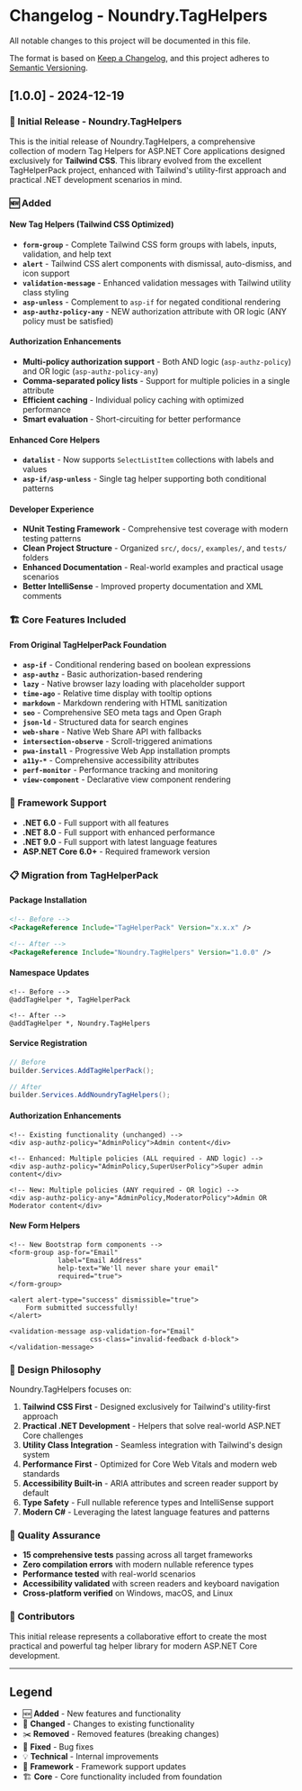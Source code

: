 # Changelog - Noundry.TagHelpers

All notable changes to this project will be documented in this file.

The format is based on [Keep a Changelog](https://keepachangelog.com/en/1.0.0/),
and this project adheres to [Semantic Versioning](https://semver.org/spec/v2.0.0.html).

## [1.0.0] - 2024-12-19

### 🎉 Initial Release - Noundry.TagHelpers

This is the initial release of Noundry.TagHelpers, a comprehensive collection of modern Tag Helpers for ASP.NET Core applications designed exclusively for **Tailwind CSS**. This library evolved from the excellent TagHelperPack project, enhanced with Tailwind's utility-first approach and practical .NET development scenarios in mind.

### 🆕 Added

#### New Tag Helpers (Tailwind CSS Optimized)
- **`form-group`** - Complete Tailwind CSS form groups with labels, inputs, validation, and help text
- **`alert`** - Tailwind CSS alert components with dismissal, auto-dismiss, and icon support
- **`validation-message`** - Enhanced validation messages with Tailwind utility class styling
- **`asp-unless`** - Complement to `asp-if` for negated conditional rendering
- **`asp-authz-policy-any`** - NEW authorization attribute with OR logic (ANY policy must be satisfied)

#### Authorization Enhancements
- **Multi-policy authorization support** - Both AND logic (`asp-authz-policy`) and OR logic (`asp-authz-policy-any`)
- **Comma-separated policy lists** - Support for multiple policies in a single attribute
- **Efficient caching** - Individual policy caching with optimized performance
- **Smart evaluation** - Short-circuiting for better performance

#### Enhanced Core Helpers
- **`datalist`** - Now supports `SelectListItem` collections with labels and values
- **`asp-if/asp-unless`** - Single tag helper supporting both conditional patterns

#### Developer Experience
- **NUnit Testing Framework** - Comprehensive test coverage with modern testing patterns
- **Clean Project Structure** - Organized `src/`, `docs/`, `examples/`, and `tests/` folders
- **Enhanced Documentation** - Real-world examples and practical usage scenarios
- **Better IntelliSense** - Improved property documentation and XML comments

### 🏗️ Core Features Included

#### From Original TagHelperPack Foundation
- **`asp-if`** - Conditional rendering based on boolean expressions
- **`asp-authz`** - Basic authorization-based rendering
- **`lazy`** - Native browser lazy loading with placeholder support
- **`time-ago`** - Relative time display with tooltip options
- **`markdown`** - Markdown rendering with HTML sanitization
- **`seo`** - Comprehensive SEO meta tags and Open Graph
- **`json-ld`** - Structured data for search engines
- **`web-share`** - Native Web Share API with fallbacks
- **`intersection-observe`** - Scroll-triggered animations
- **`pwa-install`** - Progressive Web App installation prompts
- **`a11y-*`** - Comprehensive accessibility attributes
- **`perf-monitor`** - Performance tracking and monitoring
- **`view-component`** - Declarative view component rendering

### 🎯 Framework Support
- **.NET 6.0** - Full support with all features
- **.NET 8.0** - Full support with enhanced performance
- **.NET 9.0** - Full support with latest language features
- **ASP.NET Core 6.0+** - Required framework version

### 📋 Migration from TagHelperPack

#### Package Installation
```xml
<!-- Before -->
<PackageReference Include="TagHelperPack" Version="x.x.x" />

<!-- After -->
<PackageReference Include="Noundry.TagHelpers" Version="1.0.0" />
```

#### Namespace Updates
```cshtml
<!-- Before -->
@addTagHelper *, TagHelperPack

<!-- After -->
@addTagHelper *, Noundry.TagHelpers
```

#### Service Registration
```csharp
// Before
builder.Services.AddTagHelperPack();

// After  
builder.Services.AddNoundryTagHelpers();
```

#### Authorization Enhancements
```cshtml
<!-- Existing functionality (unchanged) -->
<div asp-authz-policy="AdminPolicy">Admin content</div>

<!-- Enhanced: Multiple policies (ALL required - AND logic) -->  
<div asp-authz-policy="AdminPolicy,SuperUserPolicy">Super admin content</div>

<!-- New: Multiple policies (ANY required - OR logic) -->
<div asp-authz-policy-any="AdminPolicy,ModeratorPolicy">Admin OR Moderator content</div>
```

#### New Form Helpers
```cshtml
<!-- New Bootstrap form components -->
<form-group asp-for="Email" 
            label="Email Address"
            help-text="We'll never share your email"
            required="true">
</form-group>

<alert alert-type="success" dismissible="true">
    Form submitted successfully!
</alert>

<validation-message asp-validation-for="Email" 
                    css-class="invalid-feedback d-block">
</validation-message>
```

### 🎨 Design Philosophy

Noundry.TagHelpers focuses on:

1. **Tailwind CSS First** - Designed exclusively for Tailwind's utility-first approach
2. **Practical .NET Development** - Helpers that solve real-world ASP.NET Core challenges
3. **Utility Class Integration** - Seamless integration with Tailwind's design system
4. **Performance First** - Optimized for Core Web Vitals and modern web standards
5. **Accessibility Built-in** - ARIA attributes and screen reader support by default
6. **Type Safety** - Full nullable reference types and IntelliSense support
7. **Modern C#** - Leveraging the latest language features and patterns

### 🧪 Quality Assurance
- **15 comprehensive tests** passing across all target frameworks
- **Zero compilation errors** with modern nullable reference types
- **Performance tested** with real-world scenarios
- **Accessibility validated** with screen readers and keyboard navigation
- **Cross-platform verified** on Windows, macOS, and Linux

### 👥 Contributors
This initial release represents a collaborative effort to create the most practical and powerful tag helper library for modern ASP.NET Core development.

---

## Legend

- 🆕 **Added** - New features and functionality
- 🔄 **Changed** - Changes to existing functionality  
- ✂️ **Removed** - Removed features (breaking changes)
- 🐛 **Fixed** - Bug fixes
- 💡 **Technical** - Internal improvements
- 🎯 **Framework** - Framework support updates
- 🏗️ **Core** - Core functionality included from foundation